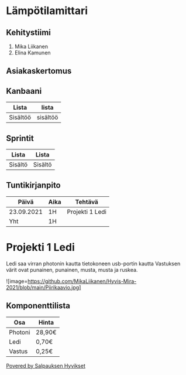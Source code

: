 # Lämpötilamittari

## Kehitystiimi
1. Mika Liikanen
2. Elina Kamunen

## Asiakaskertomus


## Kanbaani
Lista      | lista
-----------|-----------
Sisältöö   | sisältöö


## Sprintit
Lista     | Lista
----------|--------
Sisältö   | Sisältö


## Tuntikirjanpito
Päivä       |  Aika   |  Tehtävä
------------|---------|------------------
23.09.2021  |   1H    |  Projekti 1 Ledi
Yht         |   1H    |


# Projekti 1 Ledi
Ledi saa virran photonin kautta tietokoneen usb-portin kautta
Vastuksen värit ovat punainen, punainen, musta, musta ja ruskea.

![image=https://github.com/MikaLiikanen/Hyvis-Mira-2021/blob/main/Piirikaavio.jpg]



## Komponenttilista
Osa       | Hinta
----------|--------
Photoni   | 28,90€
Ledi      | 0,70€
Vastus    | 0,25€



[Povered by Salpauksen Hyvikset ](https://www.salpaus.fi/)
